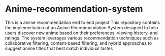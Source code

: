 # Anime-recommendation-system
This is a anime recommendation end to end project
This repository contains the implementation of an Anime Recommendation System designed to help users discover new anime based on their preferences, viewing history, and ratings. The system leverages various recommendation techniques such as collaborative filtering, content-based filtering, and hybrid approaches to suggest anime titles that best match individual tastes
